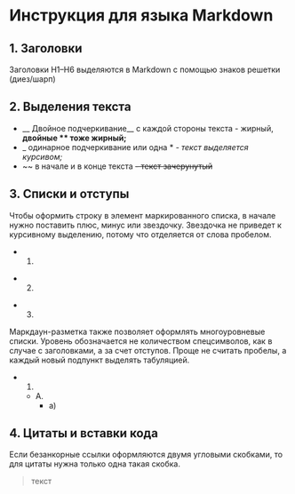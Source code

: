 # Инструкция для языка Markdown
## 1. Заголовки
Заголовки H1–H6 выделяются в Markdown с помощью знаков решетки (диез/шарп)
## 2. Выделения текста
- __ Двойное подчеркивание__ с каждой стороны текста - жирный, 
**двойные ** тоже жирный;**
- _ одинарное подчеркивание или одна * 
*- текст выделяется курсивом;*
- ~~ в начале и в конце текста 
~~- текст зачерунутый~~
## 3. Списки и отступы
Чтобы оформить строку в элемент маркированного списка, в начале нужно поставить плюс, минус или звездочку. Звездочка не приведет к курсивному выделению, потому что отделяется от слова пробелом.
+ 1.
- 2.
* 3.
Маркдаун-разметка также позволяет оформлять многоуровневые списки. Уровень обозначается не количеством спецсимволов, как в случае с заголовками, а за счет отступов. Проще не считать пробелы, а каждый новый подпункт выделять табуляцией.
+ 1.
    * А. 
        - а)
## 4. Цитаты и вставки кода
Если безанкорные ссылки оформляются двумя угловыми скобками, то для цитаты нужна только одна такая скобка.
>текст
